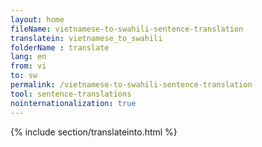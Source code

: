 ```yaml
---
layout: home
fileName: vietnamese-to-swahili-sentence-translation
translatein: vietnamese_to_swahili
folderName : translate
lang: en
from: vi
to: sw
permalink: /vietnamese-to-swahili-sentence-translation
tool: sentence-translations
nointernationalization: true
---
```

{% include section/translateinto.html %}
